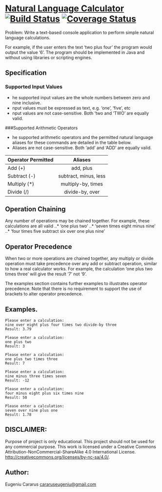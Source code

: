 # [Natural Language Calculator](http://ecararus.github.io/nlpcalculator) [![Build Status](https://travis-ci.org/ecararus/nlpcalculator.svg?branch=master)](https://travis-ci.org/ecararus/nlpcalculator)  [![Coverage Status](https://coveralls.io/repos/github/ecararus/nlpcalculator/badge.svg?branch=master)](https://coveralls.io/github/ecararus/nlpcalculator?branch=master)

Problem:
Write a text-based console application to perform simple natural language calculations.

For example, if the user enters the text ‘two plus four’ the program would output the value ‘6’.
The program should be implemented in Java and without using libraries or scripting engines.

## Specification
### Supported Input Values
 - he supported input values are the whole numbers between zero and nine inclusive.
 - nput values must be expressed as text, e.g. ‘one’, ‘five’, etc
 - nput values are not case-sensitive. Both ‘two and ‘TWO’ are equally valid.

###Supported Arithmetic Operators
 - he supported arithmetic operators and the permitted natural language aliases for these commands are detailed in the table below.
 - Aliases are not case-sensitive. Both ‘add’ and ‘ADD’ are equally valid.
 
| Operator Permitted |          Aliases      | 
| ------------------ |:---------------------:|
| Add (+)            | add, plus             |
| Subtract (-)       | subtract, minus, less |
| Multiply (*)       | multiply-by, times    |
| Divide (/)         | divide-by, over       |


## Operation Chaining
Any number of operations may be chained together.
For example, these calculations are all valid
..* ‘one plus two’
..* ‘seven times eight minus nine’
..* ‘four times five subtract six over one plus nine’

## Operator Precedence
When two or more operations are chained together, any multiply or divide operation must take
precedence over any add or subtract operation, similar to how a real calculator works.
For example, the calculation ‘one plus two times three’ will give the result ‘7’ not ‘9’.

The examples section contains further examples to illustrates operator precedence.
Note that there is no requirement to support the use of brackets to alter operator precedence.

## Examples.
```
Please enter a calculation:
nine over eight plus four times two divide-by three
Result: 3.79

Please enter a calculation:
one plus two
Result: 3

Please enter a calculation:
one plus two times three
Result: 7

Please enter a calculation:
nine minus three times seven
Result: -12

Please enter a calculation:
four minus eight plus six times nine
Result: 50

Please enter a calculation:
seven over nine plus one
Result: 1.78
```
## DISCLAIMER:
Purpose of project is only educational.
This project should not be used for any commercial purpose.
This work is licensed under a Creative Commons Attribution-NonCommercial-ShareAlike 4.0 International License.
http://creativecommons.org/licenses/by-nc-sa/4.0/.

## Author:
Eugeniu Cararus
cararuseugeniu@gmail.com
